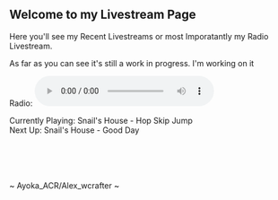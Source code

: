 ## Welcome to my Livestream Page

Here you'll see my Recent Livestreams or most Imporatantly my Radio Livestream.

As far as you can see it's still a work in progress. I'm working on it

Radio:
<audio controls preload="metadata" style=" width:320px;">
	<source src="http://7e65a7e64dcb.ngrok.io/stream.mp3" type="audio/mpeg">
	Your browser does not support the audio element.
</audio><br />

Currently Playing: Snail's House - Hop Skip Jump<br>
Next Up: Snail's House - Good Day <br> </br> <br>	

<br></br>
~ Ayoka_ACR/Alex_wcrafter ~
